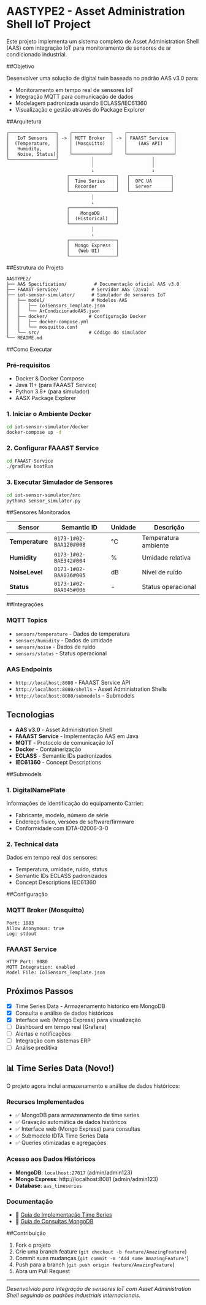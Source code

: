 # AASTYPE2 - Asset Administration Shell IoT Project

Este projeto implementa um sistema completo de Asset Administration Shell (AAS) com integração IoT para monitoramento de sensores de ar condicionado industrial.

##Objetivo

Desenvolver uma solução de digital twin baseada no padrão AAS v3.0 para:
- Monitoramento em tempo real de sensores IoT
- Integração MQTT para comunicação de dados
- Modelagem padronizada usando ECLASS/IEC61360
- Visualização e gestão através do Package Explorer

##Arquitetura

```
┌─────────────────┐    ┌──────────────┐    ┌─────────────────┐
│   IoT Sensors   │ -> │ MQTT Broker  │ -> │ FAAAST Service  │
│  (Temperature,  │    │ (Mosquitto)  │    │    (AAS API)    │
│   Humidity,     │    │              │    │                 │
│   Noise, Status)│    └──────────────┘    └─────────────────┘
└─────────────────┘            │                     │
                               │                     │
                               ↓                     ↓
                      ┌─────────────────┐   ┌───────────────┐
                      │  Time Series    │   │  OPC UA       │
                      │  Recorder       │   │  Server       │
                      └─────────────────┘   └───────────────┘
                               │
                               ↓
                      ┌─────────────────┐
                      │    MongoDB      │
                      │  (Historical)   │
                      └─────────────────┘
                               │
                               ↓
                      ┌─────────────────┐
                      │  Mongo Express  │
                      │   (Web UI)      │
                      └─────────────────┘
```

##Estrutura do Projeto

```
AASTYPE2/
├── AAS Specification/          # Documentação oficial AAS v3.0
├── FAAAST-Service/            # Servidor AAS (Java)
├── iot-sensor-simulator/      # Simulador de sensores IoT
│   ├── model/                 # Modelos AAS
│   │   ├── IoTSensors_Template.json
│   │   └── ArCondicionadoAAS.json
│   ├── docker/               # Configuração Docker
│   │   ├── docker-compose.yml
│   │   └── mosquitto.conf
│   └── src/                  # Código do simulador
└── README.md
```

##Como Executar

### Pré-requisitos
- Docker & Docker Compose
- Java 11+ (para FAAAST Service)
- Python 3.8+ (para simulador)
- AASX Package Explorer

### 1. Iniciar o Ambiente Docker
```bash
cd iot-sensor-simulator/docker
docker-compose up -d
```

### 2. Configurar FAAAST Service
```bash
cd FAAAST-Service
./gradlew bootRun
```

### 3. Executar Simulador de Sensores
```bash
cd iot-sensor-simulator/src
python3 sensor_simulator.py
```

##Sensores Monitorados

| Sensor | Semantic ID | Unidade | Descrição |
|--------|-------------|---------|-----------|
| **Temperature** | `0173-1#02-BAA120#008` | °C | Temperatura ambiente |
| **Humidity** | `0173-1#02-BAE342#004` | % | Umidade relativa |
| **NoiseLevel** | `0173-1#02-BAA036#005` | dB | Nível de ruído |
| **Status** | `0173-1#02-BAA045#006` | - | Status operacional |

##Integrações

### MQTT Topics
- `sensors/temperature` - Dados de temperatura
- `sensors/humidity` - Dados de umidade  
- `sensors/noise` - Dados de ruído
- `sensors/status` - Status operacional

### AAS Endpoints
- `http://localhost:8080` - FAAAST Service API
- `http://localhost:8080/shells` - Asset Administration Shells
- `http://localhost:8080/submodels` - Submodels

## Tecnologias

- **AAS v3.0** - Asset Administration Shell
- **FAAAST Service** - Implementação AAS em Java
- **MQTT** - Protocolo de comunicação IoT
- **Docker** - Containerização
- **ECLASS** - Semantic IDs padronizados
- **IEC61360** - Concept Descriptions

##Submodels

### 1. DigitalNamePlate
Informações de identificação do equipamento Carrier:
- Fabricante, modelo, número de série
- Endereço físico, versões de software/firmware
- Conformidade com IDTA-02006-3-0

### 2. Technical data
Dados em tempo real dos sensores:
- Temperatura, umidade, ruído, status
- Semantic IDs ECLASS padronizados
- Concept Descriptions IEC61360

##Configuração

### MQTT Broker (Mosquitto)
```
Port: 1883
Allow Anonymous: true
Log: stdout
```

### FAAAST Service
```
HTTP Port: 8080
MQTT Integration: enabled
Model File: IoTSensors_Template.json
```

## Próximos Passos

- [x] Time Series Data - Armazenamento histórico em MongoDB
- [x] Consulta e análise de dados históricos
- [x] Interface web (Mongo Express) para visualização
- [ ] Dashboard em tempo real (Grafana)
- [ ] Alertas e notificações
- [ ] Integração com sistemas ERP
- [ ] Análise preditiva

## 📊 Time Series Data (Novo!)

O projeto agora inclui armazenamento e análise de dados históricos:

### Recursos Implementados
- ✅ MongoDB para armazenamento de time series
- ✅ Gravação automática de dados históricos
- ✅ Interface web (Mongo Express) para consultas
- ✅ Submodelo IDTA Time Series Data
- ✅ Queries otimizadas e agregações

### Acesso aos Dados Históricos
- **MongoDB**: `localhost:27017` (admin/admin123)
- **Mongo Express**: http://localhost:8081 (admin/admin123)
- **Database**: `aas_timeseries`

### Documentação
- 📖 [Guia de Implementação Time Series](TIME_SERIES_IMPLEMENTATION.md)
- 📖 [Guia de Consultas MongoDB](MONGODB_QUERY_GUIDE.md)

##Contribuição

1. Fork o projeto
2. Crie uma branch feature (`git checkout -b feature/AmazingFeature`)
3. Commit suas mudanças (`git commit -m 'Add some AmazingFeature'`)
4. Push para a branch (`git push origin feature/AmazingFeature`)
5. Abra um Pull Request



---
*Desenvolvido para integração de sensores IoT com Asset Administration Shell seguindo os padrões industriais internacionais.*
